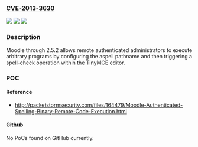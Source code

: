 ### [CVE-2013-3630](https://cve.mitre.org/cgi-bin/cvename.cgi?name=CVE-2013-3630)
![](https://img.shields.io/static/v1?label=Product&message=n%2Fa&color=blue)
![](https://img.shields.io/static/v1?label=Version&message=n%2Fa&color=blue)
![](https://img.shields.io/static/v1?label=Vulnerability&message=n%2Fa&color=brighgreen)

### Description

Moodle through 2.5.2 allows remote authenticated administrators to execute arbitrary programs by configuring the aspell pathname and then triggering a spell-check operation within the TinyMCE editor.

### POC

#### Reference
- http://packetstormsecurity.com/files/164479/Moodle-Authenticated-Spelling-Binary-Remote-Code-Execution.html

#### Github
No PoCs found on GitHub currently.

